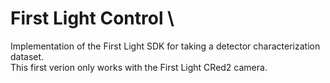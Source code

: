 # First Light Control \

 Implementation of the First Light SDK for taking a detector characterization dataset.\
This first verion only works with the First Light CRed2 camera. 
